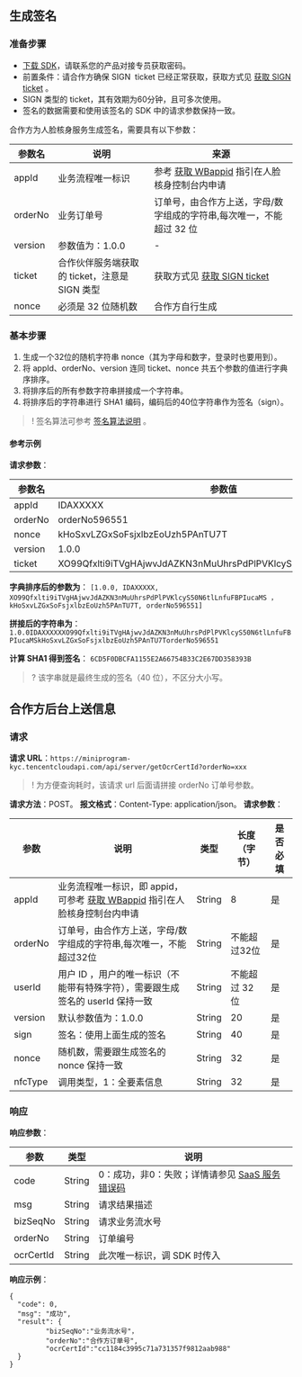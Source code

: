 ## 生成签名
### 准备步骤
- [下载 SDK](https://share.weiyun.com/5VTnQgj)，请联系您的产品对接专员获取密码。
- 前置条件：请合作方确保 SIGN  ticket 已经正常获取，获取方式见 [获取 SIGN ticket](https://cloud.tencent.com/document/product/1007/57613) 。
- SIGN 类型的 ticket，其有效期为60分钟，且可多次使用。
- 签名的数据需要和使用该签名的 SDK 中的请求参数保持一致。

合作方为人脸核身服务生成签名，需要具有以下参数：

| 参数名 | 说明 | 来源 |
|---------|---------|---------|
| appId| 业务流程唯一标识| 参考 [获取 WBappid](https://cloud.tencent.com/document/product/1007/49634) 指引在人脸核身控制台内申请| 
| orderNo| 业务订单号| 订单号，由合作方上送，字母/数字组成的字符串,每次唯一，不能超过 32 位| 
| version| 参数值为：1.0.0| -| 
| ticket| 合作伙伴服务端获取的 ticket，注意是 SIGN 类型| 获取方式见 [获取 SIGN ticket](https://cloud.tencent.com/document/product/1007/57613) | 
| nonce| 必须是 32 位随机数| 合作方自行生成| 

### 基本步骤
1. 生成一个32位的随机字符串 nonce（其为字母和数字，登录时也要用到）。
2. 将 appId、orderNo、version 连同 ticket、nonce 共五个参数的值进行字典序排序。
3. 将排序后的所有参数字符串拼接成一个字符串。
4. 将排序后的字符串进行 SHA1 编码，编码后的40位字符串作为签名（sign）。

>! 签名算法可参考 [签名算法说明](https://cloud.tencent.com/document/product/1007/57640) 。

#### 参考示例
**请求参数**：

| 参数名 | 参数值 | 
|---------|---------|
| appId| IDAXXXXX| 
| orderNo| orderNo596551| 
| nonce| kHoSxvLZGxSoFsjxlbzEoUzh5PAnTU7T| 
| version| 1.0.0| 
| ticket| XO99Qfxlti9iTVgHAjwvJdAZKN3nMuUhrsPdPlPVKlcyS50N6tlLnfuFBPIucaMS| 

**字典排序后的参数为**：
`[1.0.0, IDAXXXXX, XO99Qfxlti9iTVgHAjwvJdAZKN3nMuUhrsPdPlPVKlcyS50N6tlLnfuFBPIucaMS ， kHoSxvLZGxSoFsjxlbzEoUzh5PAnTU7T, orderNo596551]`

**拼接后的字符串为**：
`1.0.0IDAXXXXXXO99Qfxlti9iTVgHAjwvJdAZKN3nMuUhrsPdPlPVKlcyS50N6tlLnfuFBPIucaMSkHoSxvLZGxSoFsjxlbzEoUzh5PAnTU7TorderNo596551`

**计算 SHA1 得到签名**：
`6CD5F0DBCFA1155E2A66754B33C2E67DD358393B`
>? 该字串就是最终生成的签名（40 位），不区分大小写。

## 合作方后台上送信息
### 请求
**请求 URL**：`https://miniprogram-kyc.tencentcloudapi.com/api/server/getOcrCertId?orderNo=xxx`
>! 为方便查询耗时，该请求 url 后面请拼接 orderNo 订单号参数。

**请求方法**：POST。
**报文格式**：Content-Type: application/json。
**请求参数**：

| 参数 | 说明 | 类型 |	长度（字节）| 是否必填| 
|---------|---------|---------|---------|---------|
| appId| 业务流程唯一标识，即 appid，可参考 [获取 WBappid](https://cloud.tencent.com/document/product/1007/49634) 指引在人脸核身控制台内申请| String| 8| 是| 
| orderNo| 订单号，由合作方上送，字母/数字组成的字符串,每次唯一，不能超过32位| String| 不能超过32位| 是| 
| userId| 用户 ID ，用户的唯一标识（不能带有特殊字符），需要跟生成签名的 userId 保持一致| String| 不能超过 32 位| 是| 
| version| 默认参数值为：1.0.0| String| 20| 是| 
| sign| 签名：使用上面生成的签名|	String| 40| 是| 
| nonce| 随机数，需要跟生成签名的 nonce 保持一致| String| 32| 是| 
| nfcType| 调用类型，1：全要素信息| String| 32| 是| 
                                                  
### 响应
**响应参数**：

| 参数 | 类型 | 说明 |
|---------|---------|---------|
| code| String| 0：成功，非0：失败；详情请参见 [SaaS 服务错误码](https://cloud.tencent.com/document/product/1007/47912)| 
| msg| String| 请求结果描述| 
| bizSeqNo| String| 请求业务流水号| 
| orderNo| String| 订单编号| 
| ocrCertId| String| 此次唯一标识，调 SDK 时传入| 

**响应示例**：

```
{
  "code": 0,
  "msg": "成功",
  "result": {
         "bizSeqNo":"业务流水号"，
         "orderNo":"合作方订单号",
         "ocrCertId":"cc1184c3995c71a731357f9812aab988"
  }
}

```
